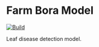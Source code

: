 # Farm Bora Model

[![Build](https://github.com/farm-bora/farm-bora-model/actions/workflows/build-containers.yml/badge.svg)](https://github.com/farm-bora/farm-bora-model/actions/workflows/build-containers.yml)

Leaf disease detection model.
